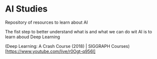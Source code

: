 # AI Studies
Repository of resources to learn about AI

The fist step to better understand what is and what we can do wit AI is to learn aboud Deep Learning

(Deep Learning: A Crash Course (2018) | SIGGRAPH Courses)[https://www.youtube.com/live/r0Ogt-q956I]
